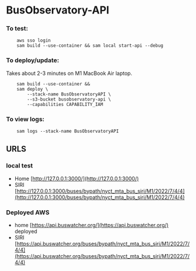 # BusObservatory-API

### To test:
```
    aws sso login
    sam build --use-container && sam local start-api --debug
```

### To deploy/update:

Takes about 2-3 minutes on M1 MacBook Air laptop.

```
    sam build --use-container &&
    sam deploy \
        --stack-name BusObservatoryAPI \
        --s3-bucket busobservatory-api \
        --capabilities CAPABILITY_IAM
```

### To view logs:

```
    sam logs --stack-name BusObservatoryAPI
```

## URLS

### local test
- Home [http://127.0.0.1:3000/](http://127.0.0.1:3000/)
- SIRI [http://127.0.0.1:3000/buses/bypath/nyct_mta_bus_siri/M1/2022/7/4/4](http://127.0.0.1:3000/buses/bypath/nyct_mta_bus_siri/M1/2022/7/4/4)

### Deployed AWS
- home [https://api.buswatcher.org/](https://api.buswatcher.org/)
deployed 
- SIRI [https://api.buswatcher.org/buses/bypath/nyct_mta_bus_siri/M1/2022/7/4/4](https://api.buswatcher.org/buses/bypath/nyct_mta_bus_siri/M1/2022/7/4/4)

